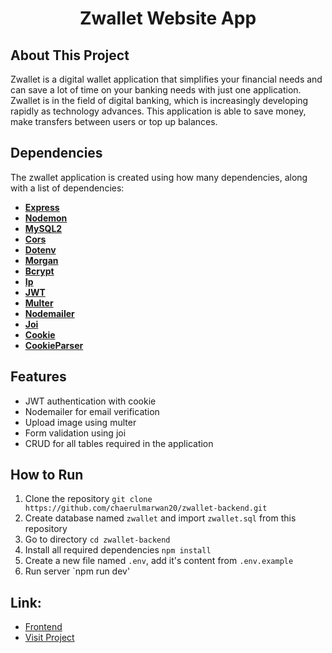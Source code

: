 <h1  align="center">Zwallet Website App</h1>

## About This Project

Zwallet is a digital wallet application that simplifies your financial needs and can save a lot of time on your banking needs with just one application. Zwallet is in the field of digital banking, which is increasingly developing rapidly as technology advances. This application is able to save money, make transfers between users or top up balances.

## Dependencies

The zwallet application is created using how many dependencies, along with a list of dependencies:

- **[Express](https://expressjs.com/)**
- **[Nodemon](https://www.npmjs.com/package/nodemon)**
- **[MySQL2](https://www.npmjs.com/package/mysql2)**
- **[Cors](https://www.npmjs.com/package/cors)**
- **[Dotenv](https://www.npmjs.com/package/dotenv)**
- **[Morgan](https://www.npmjs.com/package/morgan)**
- **[Bcrypt](https://www.npmjs.com/package/bcrypt)**
- **[Ip](https://www.npmjs.com/package/ip)**
- **[JWT](https://www.npmjs.com/package/jsonwebtoken)**
- **[Multer](https://www.npmjs.com/package/multer)**
- **[Nodemailer](https://www.npmjs.com/package/nodemailer)**
- **[Joi](https://www.npmjs.com/package/joi)**
- **[Cookie](https://www.npmjs.com/package/cookie)**
- **[CookieParser](https://www.npmjs.com/package/cookie-parser)**

## Features
- JWT authentication with cookie
- Nodemailer for email verification
- Upload image using multer
- Form validation using joi
- CRUD for all tables required in the application

## How to Run

1. Clone the repository `git clone https://github.com/chaerulmarwan20/zwallet-backend.git`
2. Create database named `zwallet` and import `zwallet.sql` from this repository
3. Go to directory `cd zwallet-backend`
4. Install all required dependencies `npm install`
5. Create a new file named `.env`, add it's content from `.env.example`
6. Run server `npm run dev'

## Link:

- [Frontend](https://github.com/chaerulmarwan20/zwallet-frontend.git)
- [Visit Project](https://zwallet-banking.vercel.app/)
